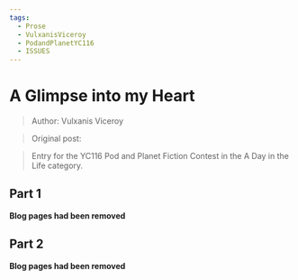 ```yaml
---
tags:
  - Prose
  - VulxanisViceroy
  - PodandPlanetYC116
  - ISSUES
---
```


# A Glimpse into my Heart

> Author: Vulxanis Viceroy

> Original post: 

> Entry for the YC116 Pod and Planet Fiction Contest in the A Day in the Life category.


## Part 1

**Blog pages had been removed**

## Part 2

**Blog pages had been removed**